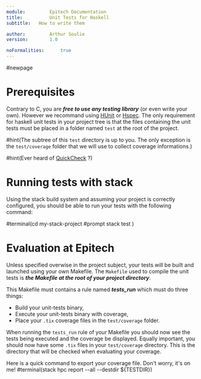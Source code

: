 ```yaml
---
module: 		Epitech Documentation
title: 			Unit Tests for Haskell
subtitle: 	How to write them

author: 		Arthur Soulie
version: 		1.0

noFormalities: 		true
---
```


#newpage

# Prerequisites

Contrary to C, you are ***free to use any testing library*** (or even write your own). However we recommand using [HUnit](https://hackage.haskell.org/package/HUnit) or [Hspec](https://hspec.github.io/).
The only requirement for haskell unit tests in your project tree is that the files containing the unit tests must be placed in a folder named `test` at the root of the project.

#hint(The subtree of this `test` directory is up to you. The only exception is the `test/coverage` folder that we will use to collect coverage informations.)

#hint(Ever heard of [QuickCheck](https://hackage.haskell.org/package/QuickCheck) ?)

# Running tests with stack

Using the stack build system and assuming your project is correctly configured, you should be able to run your tests with the following command:

#terminal(cd my-stack-project
#prompt stack test
)

# Evaluation at Epitech

Unless specified overwise in the project subject, your tests will be built and launched using your own Makefile.
The `Makefile` used to compile the unit tests is ***the Makefile at the root of your project directory***.

This Makefile must contains a rule named ***tests_run*** which must do three things:
- Build your unit-tests binary,
- Execute your unit-tests binary with coverage,
- Place your `.tix` coverage files in the `test/coverage` folder.

When running the `tests_run` rule of your Makefile you should now see the tests being executed and the coverage be displayed.
Equally important, you should now have some `.tix` files in your `test/coverage` directory. This is the directory that will be checked when evaluating your coverage.

Here is a quick command to export your coverage file. Don't worry, it's on me!
#terminal(stack hpc report --all --destdir ${TESTDIR})

